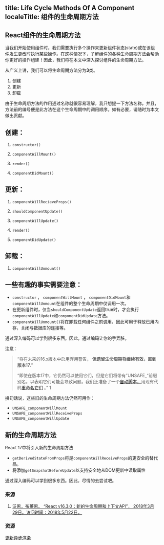 [](---)
title: Life Cycle Methods Of A Component
localeTitle: 组件的生命周期方法
---
## React组件的生命周期方法

当我们开始使用组件时，我们需要执行多个操作来更新组件状态(state)或在该组件发生更改时执行某些操作。在这种情况下，了解组件的各种生命周期方法会帮助你更好的操作组建！因此，我们将在本文中深入探讨组件的生命周期方法。

从广义上讲，我们可以将生命周期方法分为**3**类。

1.  创建
2.  更新
3.  卸载

由于生命周期方法的作用通过名称就很容易理解，我只想提一下方法名称。并且，方法前的编号便是此方法在这个生命周期中的调用顺序。如有必要，请随时为本文做出贡献。

## 创建：

1. `constructor()`

2. `componentWillMount()`

3. `render()`

4. `componentDidMount()`

## 更新：

1. `componentWillRecieveProps()`

2. `shouldComponentUpdate()`

3. `componentWillUpdate()`

4. `render()`

5. `componentDidUpdate()`

## 卸载：

1. `componentWillUnmount()`

## 一些有趣的事实需要注意：

*   `constructor` ， `componentWillMount` ， `componentDidMount`和`componentWillUnmount`在组件的整个生命周期中仅调用一次。
*   在更新组件时，仅当`shouldComponentUpdate`返回true时，才会执行`componentWillUpdate`和`componentDidUpdate`方法。
*   `componentWillUnmount()`将在卸载任何组件之前调用，因此可用于释放已用内存，关闭与数据库的连接等。

通过深入编码可以学到很多东西。因此，通过编码让你的手弄脏。

注意：

> “将在未来的16.x版本中启用弃用警告， **但遗留生命周期将继续有效，直到版本17.**”
> 
> “即使在版本17中，它仍然可以使用它们，但是它们将带有”UNSAFE\_“前缀别名，以表明它们可能会导致问题。我们还准备了一个[自动脚本，](https://github.com/reactjs/react-codemod#rename-unsafe-lifecycles)用现有代码[重命名它们](https://github.com/reactjs/react-codemod#rename-unsafe-lifecycles) 。” 1

换句话说，这些旧的生命周期方法仍然可用作：

*   `UNSAFE_componentWillMount`
*   `UNSAFE_componentWillReceiveProps`
*   `UNSAFE_componentWillUpdate`

## 新的生命周期方法

React 17中将引入新的生命周期方法

*   `getDerivedStateFromProps`将是`componentWillReceiveProps`的更安全的替代品。
*   将添加`getSnapshotBeforeUpdate`以支持安全地从DOM更新中读取属性

通过深入编码可以学到很多东西。因此，尽情的去尝试吧。

### 来源

1.  [沃恩，布莱恩。 “React v16.3.0：新的生命周期和上下文API”。 2018年3月29日。访问时间：2018年5月22日。](https://reactjs.org/blog/2018/03/29/react-v-16-3.html)

### 资源

[更新异步渲染](https://reactjs.org/blog/2018/03/27/update-on-async-rendering.html)

